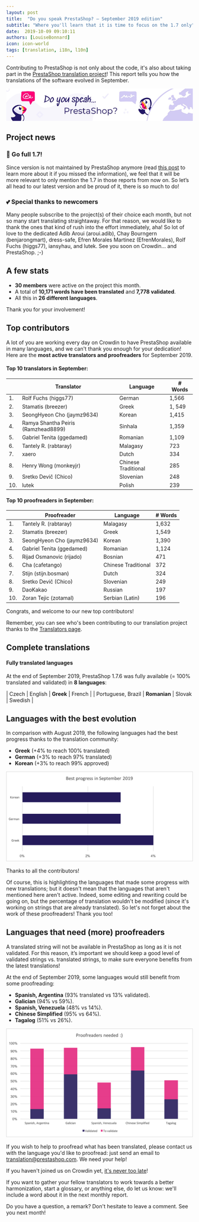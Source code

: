 ```yaml
---
layout: post
title:  "Do you speak PrestaShop? – September 2019 edition"
subtitle: "Where you'll learn that it is time to focus on the 1.7 only"
date:  2019-10-09 09:10:11
authors: [LouiseBonnard]
icon: icon-world
tags: [translation, i18n, l10n]
---
```


Contributing to PrestaShop is not only about the code, it's also about taking part in the [PrestaShop translation project](https://crowdin.com/project/prestashop-official)! This report tells you how the translations of the software evolved in September.

![Crowdin Monthly banner](/assets/images/2019/01/Build-Crowdin-banner.jpg)

## Project news


### :muscle: Go full 1.7! 

Since version is not maintained by PrestaShop anymore (read [this post](http://build.prestashop.com/news/1.6.1.x-what-s-next) to learn more about it if you missed the information), we feel that it will be more relevant to only mention the 1.7 in those reports from now on. So let’s all head to our latest version and be proud of it, there is so much to do!


### :two_hearts: Special thanks to newcomers

Many people subscribe to the project(s) of their choice each month, but not so many start translating straightaway. For that reason, we would like to thank the ones that kind of rush into the effort immediately, aha! So lot of love to the dedicated Adib Aroui (aroui.adib), Chay Bourngern (benjarongmart), dress-safe, Efren Morales Martinez (EfrenMorales), Rolf Fuchs (higgs77), iansyhau, and lutek. See you soon on Crowdin… and PrestaShop. ;-)


## A few stats
 
* **30 members** were active on the project this month.
* A total of **10,171 words have been translated** and **7,778 validated**.
* All this in **26 different languages**.
 
Thank you for your involvement!
 

## Top contributors
 
A lot of you are working every day on Crowdin to have PrestaShop available in many languages, and we can't thank you enough for your dedication! Here are the **most active translators and proofreaders** for September 2019.

#### Top 10 translators in September:
 
| |Translator | Language | # Words
|-|---------- | -------- | ----------------
 1. | Rolf Fuchs (higgs77) | German | 1,566
 2. | Stamatis (breezer) | Greek | 1, 549
 3. | SeongHyeon Cho (jaymz9634) | Korean | 1,415
 4. | Ramya Shantha Peiris (Ramzhead8899) | Sinhala | 1,359
 5. | Gabriel Tenita (ggedamed) | Romanian | 1,109
 6. | Tantely R. (rabtaray) | Malagasy | 723
 7. | xaero| Dutch | 334
 8. | Henry Wong (monkeyjr) | Chinese Traditional | 285
 9. | Sretko Devič (Chico) | Slovenian | 248
10. | lutek | Polish | 239
 
 
#### Top 10 proofreaders in September:
 
| | Proofreader | Language | # Words
|-| ---------- | -------- | ----------------
 1. | Tantely R. (rabtaray) | Malagasy | 1,632
 2. | Stamatis (breezer) | Greek | 1,549
 3. | SeongHyeon Cho (jaymz9634) | Korean | 1,390
 4. | Gabriel Tenita (ggedamed) | Romanian | 1,124
 5. | Rijad Osmanovic (rijado) | Bosnian | 471
 6. | Cha (cafetango) | Chinese Traditional | 372
 7. | Stijn (stijn.bosman) | Dutch | 324
 8. | Sretko Devič (Chico) | Slovenian | 249
 9. | DaoKakao | Russian | 197
10. | Zoran Tejic (zotamal) | Serbian (Latin) | 196

Congrats, and welcome to our new top contributors!
 
Remember, you can see who's been contributing to our translation project thanks to the [Translators page](http://translators.prestashop.com/).
 
 
## Complete translations
 
#### Fully translated languages
 
At the end of September 2019, PrestaShop 1.7.6 was fully available (= 100% translated and validated) in **8 languages**:
 
| Czech | English | **Greek** | French |
| Portuguese, Brazil | **Romanian** | Slovak | Swedish |
 
 
## Languages with the best evolution
 
In comparison with August 2019, the following languages had the best progress thanks to the translation community:
 
* **Greek** (+4% to reach 100% translated)
* **German** (+3% to reach 97% translated)
* **Korean** (+3% to reach 99% approved)
 
![Best translation progress for September 2019](/assets/images/2019/10/Build-Crowdin-progress-September19.png)
 
Thanks to all the contributors!
 
Of course, this is highlighting the languages that made some progress with new translations; but it doesn't mean that the languages that aren't mentioned here aren't active. Indeed, some editing and rewriting could be going on, but the percentage of translation wouldn't be modified (since it's working on strings that are already translated). So let's not forget about the work of these proofreaders! Thank you too!
 
 
## Languages that need (more) proofreaders
 
A translated string will not be available in PrestaShop as long as it is not validated. For this reason, it’s important we should keep a good level of validated strings vs. translated strings, to make sure everyone benefits from the latest translations!
 
At the end of September 2019, some languages would still benefit from some proofreading:
 
* **Spanish, Argentina** (93% translated vs 13% validated).
* **Galician** (94% vs 59%).
* **Spanish, Venezuela** (48% vs 14%).
* **Chinese Simplified** (95% vs 64%).
* **Tagalog** (51% vs 26%).
 
![Languages that need proofreading](/assets/images/2019/10/Build-Crowdin-proofreading-September19.png)
 
If you wish to help to proofread what has been translated, please contact us with the language you'd like to proofread: just send an email to translation@prestashop.com. We need your help! 
 
If you haven't joined us on Crowdin yet, [it's never too late](https://crowdin.com/project/prestashop-official)!
 
If you want to gather your fellow translators to work towards a better harmonization, start a glossary, or anything else, do let us know: we'll include a word about it in the next monthly report.
 
Do you have a question, a remark? Don't hesitate to leave a comment. See you next month!
